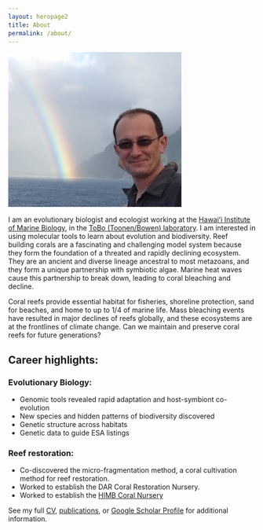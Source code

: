 ```yaml
---
layout: heropage2
title: About
permalink: /about/
---
```



 ![](/images/forsman.png)

I am an evolutionary biologist and ecologist working at the [Hawaiʻi Institute of Marine Biology](http://www.himb.hawaii.edu/), in the [ToBo (Toonen/Bowen) laboratory](http://tobolab.org/people/postdoctoral-researchers/zach-forsman/). I am interested in using molecular tools to learn about evolution and biodiversity. Reef building corals are a fascinating and challenging model system because they form the foundation of a threated and rapidly declining ecosystem. They are an ancient and diverse lineage ancestral to most metazoans, and they form a unique partnership with symbiotic algae. Marine heat waves cause this partnership to break down, leading to coral bleaching and decline.

Coral reefs provide essential habitat for fisheries, shoreline protection, sand for beaches, and home to up to 1/4 of marine life. Mass bleaching events have resulted in major declines of reefs globally, and these ecosystems are at the frontlines of climate change. Can we maintain and preserve coral reefs for future generations?



## Career highlights:
### Evolutionary Biology:
- Genomic tools revealed rapid adaptation and host-symbiont co-evolution
- New species and hidden patterns of biodiversity discovered
- Genetic structure across habitats
- Genetic data to guide ESA listings

### Reef restoration:
- Co-discovered the micro-fragmentation method, a coral cultivation method for reef restoration.
- Worked to establish the DAR Coral Restoration Nursery.
- Worked to establish the [HIMB Coral Nursery](/himb-coral-nursery)

See my full [CV](/full_cf.pdf), [publications](/publications), or [Google Scholar Profile](https://scholar.google.com/citations?user=MyhFvt4AAAAJ&hl=en&authuser=1) for additional information.
